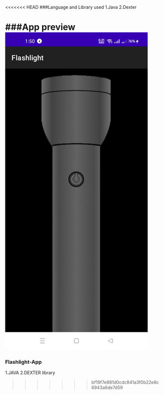 <<<<<<< HEAD
###Language and Library used
1.Java
2.Dexter

###App preview
<img src="./image/Flashlight app photo.jpg">
=======
### Flashlight-App

1.JAVA
2.DEXTER library
>>>>>>> bf19f7e881d0cdc841a3f0b22e8c6943a6de7d59
